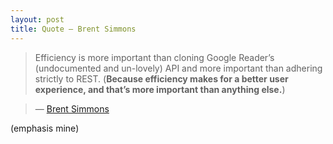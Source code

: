 ```yaml
---
layout: post
title: Quote — Brent Simmons
---
```


> Efficiency is more important than cloning Google Reader’s (undocumented and un-lovely) API and more important than adhering strictly to REST. (**Because efficiency makes for a better user experience, and that’s more important than anything else.**)

> — [Brent Simmons](http://inessential.com/2013/07/01/netnewswire_and_syncing_speculation)


(emphasis mine)
